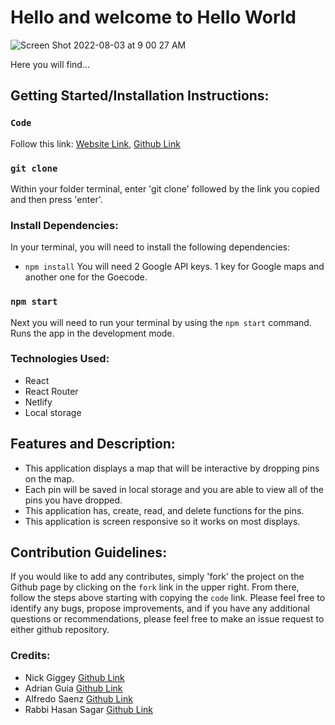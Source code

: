# Hello and welcome to Hello World
![Screen Shot 2022-08-03 at 9 00 27 AM](https://user-images.githubusercontent.com/74582512/182655998-55985a44-5676-4e29-9ca0-3f49efcb76a2.png)


Here you will find...

## Getting Started/Installation Instructions:
### `Code`

Follow this link:
[Website Link](https://hello-world-travel.netlify.app/), 
[Github Link](https://github.com/blees12345/Hello-World)</br>

### `git clone`


Within your folder terminal, enter 'git clone' followed by the link you copied and then press 'enter'.

### Install Dependencies:

In your terminal, you will need to install the following dependencies:

- `npm install`
You will need 2 Google API keys.
1 key for Google maps and another one for the Goecode.

### `npm start`

Next you will need to run your terminal by using the `npm start` command. 
Runs the app in the development mode.

### Technologies Used:

- React
- React Router 
- Netlify
- Local storage
## Features and Description:

- This application displays a map that will be interactive by dropping pins on the map.
- Each pin will be saved in local storage and you are able to view all of the pins you have dropped.
- This application has, create, read, and delete functions for the pins.
- This application is screen responsive so it works on most displays.

## Contribution Guidelines:

If you would like to add any contributes, simply 'fork' the project on the Github page by clicking on the `fork` link in the upper right. From there, follow the steps above starting with copying the `code` link. Please feel free to identify any bugs, propose improvements, and if you have any additional questions or recommendations, please feel free to make an issue request to either github repository.

### Credits: ###

- Nick Giggey [Github Link](https://github.com/nickgiggey)
- Adrian Guia [Github Link](https://github.com/blees12345)
- Alfredo Saenz [Github Link](https://github.com/alfredo-saenz)
- Rabbi Hasan Sagar [Github Link](https://github.com/rhsagar94)
